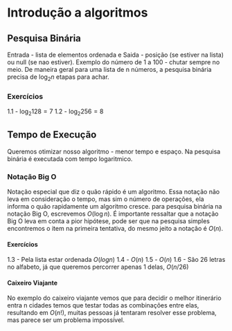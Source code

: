 # Introdução a algoritmos
## Pesquisa Binária
Entrada - lista de elementos ordenada e Saida - posição (se estiver na lista) ou null (se nao estiver).
Exemplo do número de 1 a 100 - chutar sempre no meio.
De maneira geral para uma lista de n números, a pesquisa binária precisa de $\log_2 n$ etapas para achar.

### Exercícios
1.1 - $\log_2 128 = 7$
1.2 - $\log_2 256 = 8$

## Tempo de Execução
Queremos otimizar nosso algoritmo - menor tempo e espaço.
Na pesquisa binária é executada com tempo logaritmico.

### Notação Big O
Notação especial que diz o quão rápido é um algoritmo. Essa notação não leva em consideração o tempo, mas sim o número de operações, ela informa o quão rapidamente um algoritmo cresce. para pesquisa binária na notação Big O, escrevemos $O(\log n)$. É importante ressaltar que a notação Big O leva em conta a pior hipótese, pode ser que na pesquisa simples encontremos o item na primeira tentativa, do mesmo jeito a notação é $O(n)$.

#### Exercícios
1.3 - Pela lista estar ordenada $O(log n)$
1.4 - $O(n)$
1.5 - $O(n)$
1.6 - São 26 letras no alfabeto, já que queremos percorrer apenas 1 delas, $O(n/26)$

#### Caixeiro Viajante
No exemplo do caixeiro viajante vemos que para decidir o melhor itinerário entra n cidades temos que testar todas as combinações entre elas, resultando em $O(n!)$, muitas pessoas já tentaram resolver esse problema, mas parece ser um problema impossível.
